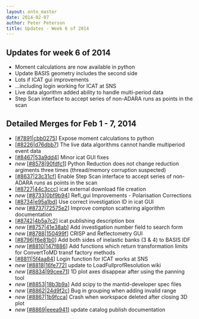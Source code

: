 ```yaml
---
layout: onto_master
date: 2014-02-07
author: Peter Peterson
title: Updates - Week 6 of 2014
---
```

Updates for week 6 of 2014
--------------------------
* Moment calculations are now available in python
* Update BASIS geometry includes the second side
* Lots if ICAT gui improvements
* ...including login working for ICAT at SNS
* Live data algorithm added ability to handle multi-period data
* Step Scan interface to accept series of non-ADARA runs as points in the scan

Detailed Merges for Feb 1 - 7, 2014
-----------------------------------
* \[[#7891](http://trac.mantidproject.org/mantid/ticket/7891)|[cbb0275](https://github.com/mantidproject/mantid/commit/cbb02751468c4a5d4d71804cc3e33c4bf82a43e3)\] Expose moment calculations to python
* \[[#8226](http://trac.mantidproject.org/mantid/ticket/8226)|[d76dbb7](https://github.com/mantidproject/mantid/commit/d76dbb79d1f71b609adc8c331925a38a9bffb187)\] The live data algorithms cannot handle multiperiod event data
* \[[#8467](http://trac.mantidproject.org/mantid/ticket/8467)|[53a9dd4](https://github.com/mantidproject/mantid/commit/53a9dd49fd71b4191677b3c2aa79397b46abeac5)\] Minor icat GUI fixes
* *new* \[[#8578](http://trac.mantidproject.org/mantid/ticket/8578)|[90fdfc1](https://github.com/mantidproject/mantid/commit/90fdfc1e40e36a69bcfb85e26e079d6a719fc319)\] Python Reduction does not change reduction argiments three times (thread/memory corruption suspected)
* \[[#8637](http://trac.mantidproject.org/mantid/ticket/8637)|[23c31cf](https://github.com/mantidproject/mantid/commit/23c31cf1e1a374180f6c21cd55787545abd5a3e4)\] Enable Step Scan interface to accept series of non-ADARA runs as points in the scan
* \[[#8727](http://trac.mantidproject.org/mantid/ticket/8727)|[44c3ccc](https://github.com/mantidproject/mantid/commit/44c3ccc11795a4bd7c05e7955087fb56755d4416)\] icat external download file creation
* *new* \[[#8733](http://trac.mantidproject.org/mantid/ticket/8733)|[0bf9b94](https://github.com/mantidproject/mantid/commit/0bf9b940ba480ba3596a69ecc915c5e14f5e09b2)\] Refl_gui Improvements - Polarisation Corrections
* \[[#8734](http://trac.mantidproject.org/mantid/ticket/8734)|[e95a1bd](https://github.com/mantidproject/mantid/commit/e95a1bdfff25c236f1c745be6fb0ac71da093fc9)\] Use correct investigation ID in icat GUI
* *new* \[[#8737](http://trac.mantidproject.org/mantid/ticket/8737)|[72575e2](https://github.com/mantidproject/mantid/commit/72575e29fb9a0316299ce568a628aa60b8833e43)\] Improve compton scattering algorithm documentation
* \[[#8742](http://trac.mantidproject.org/mantid/ticket/8742)|[4b5a7c2](https://github.com/mantidproject/mantid/commit/4b5a7c22381aa05bdb096c7c9cf6de7e48147313)\] icat publishing description box
* *new* \[[#8757](http://trac.mantidproject.org/mantid/ticket/8757)|[41e38ab](https://github.com/mantidproject/mantid/commit/41e38ab4bfd88c90634f75a8d3a6a78dc5f3c18b)\] Add investigation number field to search form
* *new* \[[#8788](http://trac.mantidproject.org/mantid/ticket/8788)|[150499f](https://github.com/mantidproject/mantid/commit/150499fa02eecb5e21f9f680027edf3c5b1c3e25)\] CRISP and Reflectometry GUI
* \[[#8796](http://trac.mantidproject.org/mantid/ticket/8796)|[f6e81b0](https://github.com/mantidproject/mantid/commit/f6e81b0e390a0668112677c6f70cab8c521d7b7e)\] Add both sides of inelastic banks (3 &amp; 4) to BASIS IDF
* *new* \[[#8810](http://trac.mantidproject.org/mantid/ticket/8810)|[147f886](https://github.com/mantidproject/mantid/commit/147f88609eebaabc501f8201d8bffea404816023)\] Add functions which return transformation limits for ConvertToMD transf factory methods
* \[[#8811](http://trac.mantidproject.org/mantid/ticket/8811)|[5f4aa84](https://github.com/mantidproject/mantid/commit/5f4aa8457c5e251946a2446a19d458ffffc0de35)\] Login function for ICAT works at SNS
* *new* \[[#8818](http://trac.mantidproject.org/mantid/ticket/8818)|[16fe772](https://github.com/mantidproject/mantid/commit/16fe7722895ab656d782aa42a7ed73375eba360f)\] update to LoadFullprofResolution wiki
* *new* \[[#8834](http://trac.mantidproject.org/mantid/ticket/8834)|[99cee71](https://github.com/mantidproject/mantid/commit/99cee71d781f1a770947f95dafb8c9d081194840)\] 1D plot axes disappear after using the panning tool
* *new* \[[#8853](http://trac.mantidproject.org/mantid/ticket/8853)|[18b3b9a](https://github.com/mantidproject/mantid/commit/18b3b9aece0d9070acfc64bfa850a9a1f94c073e)\] Add scipy to the mantid-developer spec files
* *new* \[[#8862](http://trac.mantidproject.org/mantid/ticket/8862)|[24d9f2c](https://github.com/mantidproject/mantid/commit/24d9f2c2d99153e854cd0318ba9642313055dab2)\] Bug in grouping when adding invalid range
* *new* \[[#8867](http://trac.mantidproject.org/mantid/ticket/8867)|[1b9fcca](https://github.com/mantidproject/mantid/commit/1b9fccadafbba5d1d43491994d896e120a452de0)\] Crash when workspace deleted after closing 3D plot
* *new* \[[#8869](http://trac.mantidproject.org/mantid/ticket/8869)|[eeea941](https://github.com/mantidproject/mantid/commit/eeea941a4a7e9a4e13410131c204e917472edfbb)\] update catalog publish documentation
